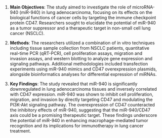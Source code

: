 1. **Main Objectives**: The study aimed to investigate the role of microRNA-940 (miR-940) in lung adenocarcinoma, focusing on its effects on the biological functions of cancer cells by targeting the immune checkpoint protein CD47. Researchers sought to elucidate the potential of miR-940 as a tumor suppressor and a therapeutic target in non-small cell lung cancer (NSCLC).

2. **Methods**: The researchers utilized a combination of in vitro techniques including tissue sample collection from NSCLC patients, quantitative real-time PCR (qRT-PCR), cell proliferation assays, migration and invasion assays, and western blotting to analyze gene expression and signaling pathways. Additional methodologies included transfection experiments using miR-940 mimics and CD47 overexpression plasmids, alongside bioinformatics analyses for differential expression of miRNAs.

3. **Key Findings**: The study revealed that miR-940 is significantly downregulated in lung adenocarcinoma tissues and inversely correlated with CD47 expression. miR-940 was shown to inhibit cell proliferation, migration, and invasion by directly targeting CD47 and modulating the PI3K-Akt signaling pathway. The overexpression of CD47 counteracted the inhibitory effects of miR-940, suggesting that the miR-940/CD47 axis could be a promising therapeutic target. These findings underscore the potential of miR-940 in enhancing macrophage-mediated tumor recognition and its implications for immunotherapy in lung cancer treatment.